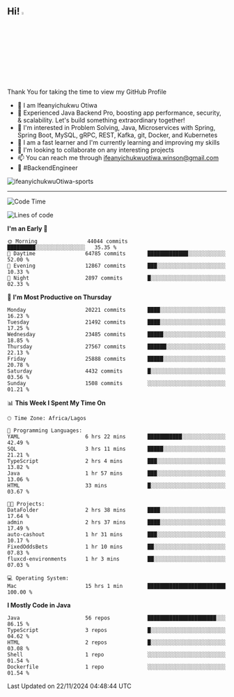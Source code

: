 <!-- BLOG-POST-LIST:START --><!-- BLOG-POST-LIST:END -->

## Hi! <img src="https://media.giphy.com/media/hvRJCLFzcasrR4ia7z/giphy.gif" width="4%"> 

Thank You for taking the time to view my GitHub Profile

- 👋 I am Ifeanyichukwu Otiwa
- 🚀 Experienced Java Backend Pro, boosting app performance, security, & scalability. Let's build something extraordinary together!
- 👀 I'm interested in Problem Solving, Java, Microservices with Spring, Spring Boot, MySQL, gRPC, REST, Kafka, git, Docker, and Kubernetes
- 🌱 I am a fast learner and I'm currently learning and improving my skills
- 💞️ I'm looking to collaborate on any interesting projects
- 📫 You can reach me through ifeanyichukwuotiwa.winson@gmail.com
- 🚀 #BackendEngineer

<p align="left" marginTop="10px"> <img src="https://komarev.com/ghpvc/?username=ifeanyichukwuOtiwa-sports&label=Profile%20views&color=0e75b6&style=for-the-badge" alt="ifeanyichukwuOtiwa-sports" /> </p>

***

<!--START_SECTION:waka-->
![Code Time](http://img.shields.io/badge/Code%20Time-3%2C150%20hrs%202%20mins-blue)

![Lines of code](https://img.shields.io/badge/From%20Hello%20World%20I%27ve%20Written-30.9%20million%20lines%20of%20code-blue)

**I'm an Early 🐤** 

```text
🌞 Morning                44044 commits       █████████░░░░░░░░░░░░░░░░   35.35 % 
🌆 Daytime                64785 commits       █████████████░░░░░░░░░░░░   52.00 % 
🌃 Evening                12867 commits       ███░░░░░░░░░░░░░░░░░░░░░░   10.33 % 
🌙 Night                  2897 commits        █░░░░░░░░░░░░░░░░░░░░░░░░   02.33 % 
```
📅 **I'm Most Productive on Thursday** 

```text
Monday                   20221 commits       ████░░░░░░░░░░░░░░░░░░░░░   16.23 % 
Tuesday                  21492 commits       ████░░░░░░░░░░░░░░░░░░░░░   17.25 % 
Wednesday                23485 commits       █████░░░░░░░░░░░░░░░░░░░░   18.85 % 
Thursday                 27567 commits       ██████░░░░░░░░░░░░░░░░░░░   22.13 % 
Friday                   25888 commits       █████░░░░░░░░░░░░░░░░░░░░   20.78 % 
Saturday                 4432 commits        █░░░░░░░░░░░░░░░░░░░░░░░░   03.56 % 
Sunday                   1508 commits        ░░░░░░░░░░░░░░░░░░░░░░░░░   01.21 % 
```


📊 **This Week I Spent My Time On** 

```text
🕑︎ Time Zone: Africa/Lagos

💬 Programming Languages: 
YAML                     6 hrs 22 mins       ███████████░░░░░░░░░░░░░░   42.49 % 
SQL                      3 hrs 11 mins       █████░░░░░░░░░░░░░░░░░░░░   21.21 % 
TypeScript               2 hrs 4 mins        ███░░░░░░░░░░░░░░░░░░░░░░   13.82 % 
Java                     1 hr 57 mins        ███░░░░░░░░░░░░░░░░░░░░░░   13.06 % 
HTML                     33 mins             █░░░░░░░░░░░░░░░░░░░░░░░░   03.67 % 

🐱‍💻 Projects: 
DataFolder               2 hrs 38 mins       ████░░░░░░░░░░░░░░░░░░░░░   17.64 % 
admin                    2 hrs 37 mins       ████░░░░░░░░░░░░░░░░░░░░░   17.49 % 
auto-cashout             1 hr 31 mins        ███░░░░░░░░░░░░░░░░░░░░░░   10.17 % 
FixedOddsBets            1 hr 10 mins        ██░░░░░░░░░░░░░░░░░░░░░░░   07.83 % 
fluxcd-environments      1 hr 3 mins         ██░░░░░░░░░░░░░░░░░░░░░░░   07.03 % 

💻 Operating System: 
Mac                      15 hrs 1 min        █████████████████████████   100.00 % 
```

**I Mostly Code in Java** 

```text
Java                     56 repos            ██████████████████████░░░   86.15 % 
TypeScript               3 repos             █░░░░░░░░░░░░░░░░░░░░░░░░   04.62 % 
HTML                     2 repos             █░░░░░░░░░░░░░░░░░░░░░░░░   03.08 % 
Shell                    1 repo              ░░░░░░░░░░░░░░░░░░░░░░░░░   01.54 % 
Dockerfile               1 repo              ░░░░░░░░░░░░░░░░░░░░░░░░░   01.54 % 
```




 Last Updated on 22/11/2024 04:48:44 UTC
<!--END_SECTION:waka-->

<!--
<p align="center">
![trophy](https://github-profile-trophy.vercel.app/?username=ifeanyichukwuOtiwa-sports&theme=onedark) (https://github.com/ryo-ma/github-profile-trophy)
</p>
-->

<!---
ifeanyi-otiwa/ifeanyi-otiwa is a ✨ special ✨ repository because its `README.md` (this file) appears on your GitHub profile.
You can click the Preview link to take a look at your changes.
--->
